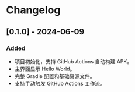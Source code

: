 # Changelog

## [0.1.0] - 2024-06-09
### Added
- 项目初始化，支持 GitHub Actions 自动构建 APK。
- 主界面显示 Hello World。
- 完整 Gradle 配置和基础资源文件。
- 支持手动触发 GitHub Actions 工作流。 
